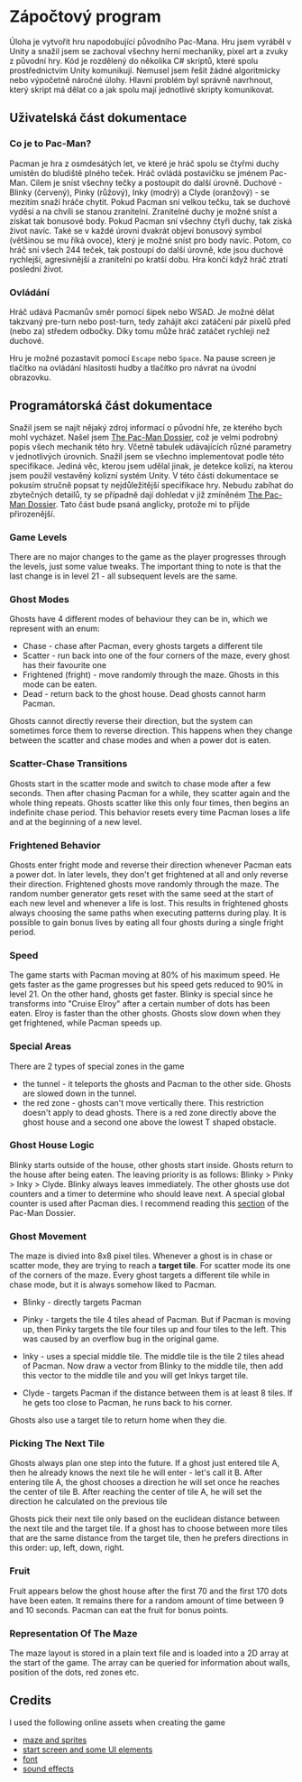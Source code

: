 # Zápočtový program

Úloha je vytvořit hru napodobující původního Pac-Mana. Hru jsem vyráběl v Unity a snažil jsem se zachoval všechny herní mechaniky, pixel art a zvuky z původní hry. Kód je rozdělený do několika C# skriptů, které spolu prostřednictvím Unity komunikují. Nemusel jsem řešit žádné algoritmicky nebo výpočetně náročné úlohy. Hlavní problém byl správně navrhnout, který skript má dělat co a jak spolu mají jednotlivé skripty komunikovat. 

## Uživatelská část dokumentace

### Co je to Pac-Man?

Pacman je hra z osmdesátých let, ve které je hráč spolu se čtyřmi duchy umístěn do bludiště plného teček. Hráč ovládá postavičku se jménem Pac-Man. Cílem je sníst všechny tečky a postoupit do další úrovně. Duchové - Blinky (červený), Pinky (růžový), Inky (modrý) a Clyde (oranžový) - se mezitím snaží hráče chytit. Pokud Pacman sní velkou tečku, tak se duchové vyděsí a na chvíli se stanou zranitelní. Zranitelné duchy je možné sníst a získat tak bonusové body. Pokud Pacman sní všechny čtyři duchy, tak získá život navíc. Také se v každé úrovni dvakrát objeví bonusový symbol (většinou se mu říká ovoce), který je možné sníst pro body navíc. Potom, co hráč sní všech 244 teček, tak postoupí do další úrovně, kde jsou duchové rychlejší, agresivnější a zranitelní po kratší dobu. Hra končí když hráč ztratí poslední život.

### Ovládání

Hráč udává Pacmanův směr pomocí šipek nebo WSAD. Je možné dělat takzvaný pre-turn nebo post-turn, tedy zahájit akci zatáčení pár pixelů před (nebo za) středem odbočky. Díky tomu může hráč zatáčet rychleji než duchové.

Hru je možné pozastavit pomocí `Escape` nebo `Space`. Na pause screen je tlačítko na ovládání hlasitosti hudby a tlačítko pro návrat na úvodní obrazovku. 

## Programátorská část dokumentace

Snažil jsem se najít nějaký zdroj informací o původní hře, ze kterého bych mohl vycházet. Našel jsem [The Pac-Man Dossier](https://pacman.holenet.info/), což je velmi podrobný popis všech mechanik této hry. Včetně tabulek udávajících různé parametry v jednotlivých úrovních. Snažil jsem se všechno implementovat podle této specifikace. Jediná věc, kterou jsem udělal jinak, je detekce kolizí, na kterou jsem použil vestavěný kolizní systém Unity. V této části dokumentace se pokusím stručně popsat ty nejdůležitější specifikace hry. Nebudu zabíhat do zbytečných detailů, ty se případně dají dohledat v již zmíněném [The Pac-Man Dossier](https://pacman.holenet.info/). Tato část bude psaná anglicky, protože mi to přijde přirozenější. 

### Game Levels 

There are no major changes to the game as the player progresses through the levels, just some value tweaks. The important thing to note is that the last change is in level 21 - all subsequent levels are the same.

### Ghost Modes

Ghosts have 4 different modes of behaviour they can be in, which we represent with an enum:

* Chase - chase after Pacman, every ghosts targets a different tile
* Scatter - run back into one of the four corners of the maze, every ghost has their favourite one
* Frightened (fright) - move randomly through the maze. Ghosts in this mode can be eaten.
* Dead - return back to the ghost house. Dead ghosts cannot harm Pacman.

Ghosts cannot directly reverse their direction, but the system can sometimes force them to reverse direction. This happens when they change between the scatter and chase modes and when a power dot is eaten.

### Scatter-Chase Transitions

Ghosts start in the scatter mode and switch to chase mode after a few seconds. Then after chasing Pacman for a while, they scatter again and the whole thing repeats. Ghosts scatter like this only four times, then begins an indefinite chase period. This behavior resets every time Pacman loses a life and at the beginning of a new level. 

### Frightened Behavior

Ghosts enter fright mode and reverse their direction whenever Pacman eats a power dot. In later levels, they don't get frightened at all and only reverse their direction. Frightened ghosts move randomly through the maze. The random number generator gets reset with the same seed at the start of each new level and whenever a life is lost. This results in frightened ghosts always choosing the same paths when executing patterns during play. It is possible to gain bonus lives by eating all four ghosts during a single fright period.

### Speed

The game starts with Pacman moving at 80% of his maximum speed. He gets faster as the game progresses but his speed gets reduced to 90% in level 21. On the other hand, ghosts get faster. Blinky is special since he transforms into "Cruise Elroy" after a certain number of dots has been eaten. Elroy is faster than the other ghosts. Ghosts slow down when they get frightened, while Pacman speeds up.

### Special Areas

There are 2 types of special zones in the game

* the tunnel - it teleports the ghosts and Pacman to the other side. Ghosts are slowed down in the tunnel.
* the red zone - ghosts can't move vertically there. This restriction doesn't apply to dead ghosts. There is a red zone directly above the ghost house and a second one above the lowest T shaped obstacle.

### Ghost House Logic

Blinky starts outside of the house, other ghosts start inside. Ghosts return to the house after being eaten. The leaving priority is as follows: Blinky > Pinky > Inky > Clyde. Blinky always leaves immediately. The other ghosts use dot counters and a timer to determine who should leave next. A special global counter is used after Pacman dies. I recommend reading this [section](https://pacman.holenet.info/#CH2_Home_Sweet_Home) of the Pac-Man Dossier.

### Ghost Movement

The maze is divied into 8x8 pixel tiles. Whenever a ghost is in chase or scatter mode, they are trying to reach a **target tile**. For scatter mode its one of the corners of the maze. Every ghost targets a different tile while in chase mode, but it is always somehow liked to Pacman.

* Blinky - directly targets Pacman

* Pinky - targets the tile 4 tiles ahead of Pacman. But if Pacman is moving up, then Pinky targets the tile four tiles up and four tiles to the left. This was caused by an overflow bug in the original game.

* Inky - uses a special middle tile. The middle tile is the tile 2 tiles ahead of Pacman. Now draw a vector from Blinky to the middle tile, then add this vector to the middle tile and you will get Inkys target tile.

* Clyde - targets Pacman if the distance between them is at least 8 tiles. If he gets too close to Pacman, he runs back to his corner.

Ghosts also use a target tile to return home when they die.

### Picking The Next Tile

Ghosts always plan one step into the future. 
If a ghost just entered tile A, then he already knows the next tile he will enter - let's call it B. 
After entering tile A, the ghost chooses a direction he will set once he reaches the center of tile B.
After reaching the center of tile A, he will set the direction he calculated on the previous tile

Ghosts pick their next tile only based on the euclidean distance between the next tile and the target tile.
If a ghost has to choose between more tiles that are the same distance from the target tile, then he prefers directions in this order: up, left, down, right. 

### Fruit 

Fruit appears below the ghost house after the first 70 and the first 170 dots have been eaten. It remains there for a random amount of time between 9 and 10 seconds. Pacman can eat the fruit for bonus points.

### Representation Of The Maze

The maze layout is stored in a plain text file and is loaded into a 2D array at the start of the game. The array can be queried for information about walls, position of the dots, red zones etc.


## Credits 

I used the following online assets when creating the game

* [maze and sprites](https://www.spriters-resource.com/arcade/pacman/sheet/52631/)
* [start screen and some UI elements](https://www.spriters-resource.com/arcade/pacman/sheet/113279/)
* [font](https://www.spriters-resource.com/arcade/pacman/sheet/73388/)
* [sound effects](https://www.sounds-resource.com/arcade/pacman/sound/10603/)

